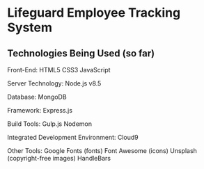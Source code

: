 # Lifeguard Employee Tracking System

## Technologies Being Used (so far)

Front-End:
	HTML5
	CSS3
	JavaScript

Server Technology: 
	Node.js v8.5

Database: 
	MongoDB

Framework: 
	Express.js

Build Tools:
	Gulp.js
	Nodemon

Integrated Development Environment: 
	Cloud9
	
Other Tools:
	Google Fonts (fonts)
	Font Awesome (icons)
	Unsplash (copyright-free images)
	HandleBars